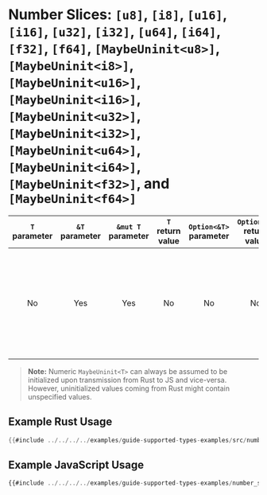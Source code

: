 # Number Slices: `[u8]`, `[i8]`, `[u16]`, `[i16]`, `[u32]`, `[i32]`, `[u64]`, `[i64]`, `[f32]`, `[f64]`, `[MaybeUninit<u8>]`, `[MaybeUninit<i8>]`, `[MaybeUninit<u16>]`, `[MaybeUninit<i16>]`, `[MaybeUninit<u32>]`, `[MaybeUninit<i32>]`, `[MaybeUninit<u64>]`, `[MaybeUninit<i64>]`, `[MaybeUninit<f32>]`, and `[MaybeUninit<f64>]`

| `T` parameter | `&T` parameter | `&mut T` parameter | `T` return value | `Option<&T>` parameter | `Option<T>` return value | JavaScript representation |
|:---:|:---:|:---:|:---:|:---:|:---:|:---:|
| No | Yes | Yes | No | No | No | A JavaScript `TypedArray` view of the Wasm memory for the boxed slice of the appropriate type (`Int32Array`, `Uint8Array`, etc) |

> **Note:** Numeric `MaybeUninit<T>` can always be assumed to be initialized
> upon transmission from Rust to JS and vice-versa. However, uninitialized
> values coming from Rust might contain unspecified values.

## Example Rust Usage

```rust
{{#include ../../../../examples/guide-supported-types-examples/src/number_slices.rs}}
```

## Example JavaScript Usage

```js
{{#include ../../../../examples/guide-supported-types-examples/number_slices.js}}
```
